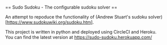 == Sudo Sudoku - The configurable sudoku solver ==

An attempt to repoduce the functionality of (Andrew Stuart's sudoku solver)[https://www.sudokuwiki.org/sudoku.htm].

This project is written in python and deployed using CircleCI and Heroku. 
You can find the latest version at https://sudo-sudoku.herokuapp.com/